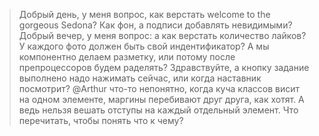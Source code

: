 > Добрый день, у меня вопрос, как верстать welcome to the gorgeous Sedona? Как фон, а подписи добавлять невидимыми?
> Добрый вечер, у меня вопрос: а как верстать количество лайков? У каждого фото должен быть свой индентификатор?
> А мы компонентно делаем разметку, или потому после препроцессоров будем раделять?
> Здравствуйте, а кнопку задание выполнено надо нажимать сейчас, или когда наставник посмотрит?
> @Arthur что-то непонятно, когда куча классов висит на одном элементе, маргины перебивают друг друга, как хотят. А ведь нельзя вешать отступы на каждый отдельный элемент. Что перечитать, чтобы понять что к чему?
> 
